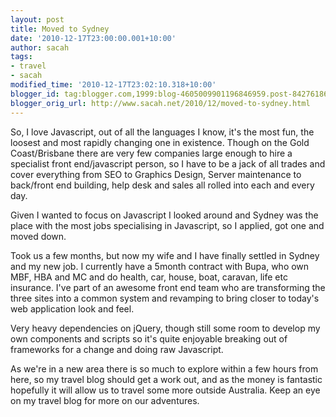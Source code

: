 ```yaml
---
layout: post
title: Moved to Sydney
date: '2010-12-17T23:00:00.001+10:00'
author: sacah
tags:
- travel
- sacah
modified_time: '2010-12-17T23:02:10.318+10:00'
blogger_id: tag:blogger.com,1999:blog-4605009901196846959.post-8427618661268435951
blogger_orig_url: http://www.sacah.net/2010/12/moved-to-sydney.html
---
```


So, I love Javascript, out of all the languages I know, it's the most fun, the loosest and most rapidly changing one in existence. Though on the Gold Coast/Brisbane there are very few companies large enough to hire a specialist front end/javascript person, so I have to be a jack of all trades and cover everything from SEO to Graphics Design, Server maintenance to back/front end building, help desk and sales all rolled into each and every day.

Given I wanted to focus on Javascript I looked around and Sydney was the place with the most jobs specialising in Javascript, so I applied, got one and moved down.

Took us a few months, but now my wife and I have finally settled in Sydney and my new job. I currently have a 5month contract with Bupa, who own MBF, HBA and MC and do health, car, house, boat, caravan, life etc insurance. I've part of an awesome front end team who are transforming the three sites into a common system and revamping to bring closer to today's web application look and feel.

Very heavy dependencies on jQuery, though still some room to develop my own components and scripts so it's quite enjoyable breaking out of frameworks for a change and doing raw Javascript.

As we're in a new area there is so much to explore within a few hours from here, so my travel blog should get a work out, and as the money is fantastic hopefully it will allow us to travel some more outside Australia. Keep an eye on my travel blog for more on our adventures.